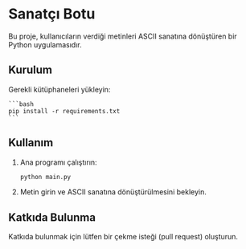 # Sanatçı Botu

Bu proje, kullanıcıların verdiği metinleri ASCII sanatına dönüştüren bir Python uygulamasıdır.

## Kurulum

Gerekli kütüphaneleri yükleyin:

    ```bash
    pip install -r requirements.txt
    ```

## Kullanım

1. Ana programı çalıştırın:

    ```bash
    python main.py
    ```

2. Metin girin ve ASCII sanatına dönüştürülmesini bekleyin.

## Katkıda Bulunma

Katkıda bulunmak için lütfen bir çekme isteği (pull request) oluşturun.
